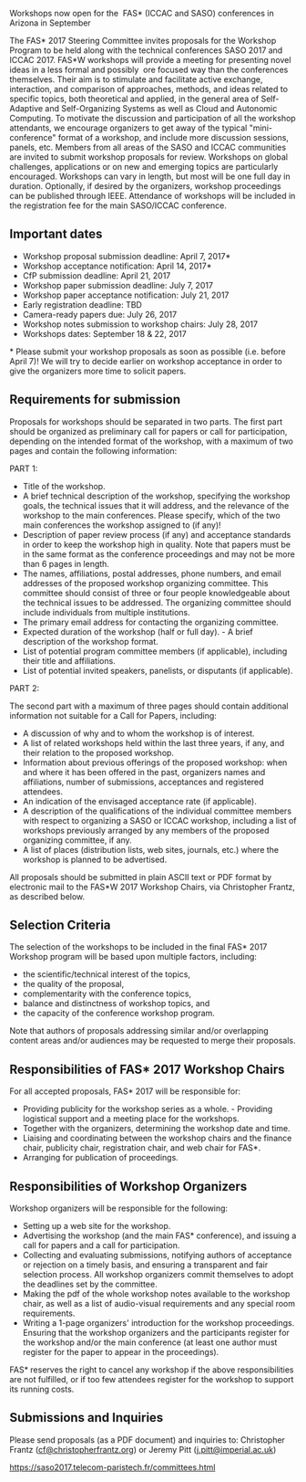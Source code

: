 <html><body><p>Workshops now open for the  FAS* (ICCAC and SASO) conferences in Arizona in September

<!--more-->

The FAS* 2017 Steering Committee invites proposals for the Workshop Program to be held along with the technical conferences SASO 2017 and ICCAC 2017. FAS*W workshops will provide a meeting for presenting novel ideas in a less formal and possibly  ore focused way than the conferences themselves. Their aim is to stimulate and facilitate active exchange, interaction, and comparison of approaches, methods, and ideas related to specific topics, both theoretical and applied, in the general area of Self-Adaptive and Self-Organizing Systems as well as Cloud and Autonomic Computing. To motivate the discussion and participation of all the workshop attendants, we encourage organizers to get away of the typical "mini-conference" format of a workshop, and include more discussion sessions, panels, etc. Members from all areas of the SASO and ICCAC communities are invited to submit workshop proposals for review. Workshops on global challenges, applications or on new and emerging topics are particularly encouraged. Workshops can vary in length, but most will be one full day in duration. Optionally, if desired by the organizers, workshop proceedings can be published through IEEE. Attendance of workshops will be included in the registration fee for the main SASO/ICCAC conference.
</p><h2>Important dates</h2>
<ul>
 	<li>Workshop proposal submission deadline: April 7, 2017*</li>
 	<li>Workshop acceptance notification: April 14, 2017*</li>
 	<li>CfP submission deadline: April 21, 2017</li>
 	<li>Workshop paper submission deadline: July 7, 2017</li>
 	<li>Workshop paper acceptance notification: July 21, 2017</li>
 	<li>Early registration deadline: TBD</li>
 	<li>Camera-ready papers due: July 26, 2017</li>
 	<li>Workshop notes submission to workshop chairs: July 28, 2017</li>
 	<li>Workshops dates: September 18 &amp; 22, 2017</li>
</ul>
* Please submit your workshop proposals as soon as possible (i.e. before April 7)! We will try to decide earlier on workshop acceptance in order to give the organizers more time to solicit papers.
<h2>Requirements for submission</h2>
Proposals for workshops should be separated in two parts. The first part should be organized as preliminary call for papers or call for participation, depending on the intended format of the workshop, with a maximum of two pages and contain the following information:

PART 1:
<ul>
 	<li>Title of the workshop.</li>
 	<li>A brief technical description of the workshop, specifying the workshop goals, the technical issues that it will address, and the relevance of the workshop to the main conferences. Please specify, which of the two main conferences the workshop assigned to (if any)!</li>
 	<li>Description of paper review process (if any) and acceptance standards in order to keep the workshop high in quality. Note that papers must be in the same format as the conference proceedings and may not be more than 6 pages in length.</li>
 	<li>The names, affiliations, postal addresses, phone numbers, and email addresses of the proposed workshop organizing committee. This committee should consist of three or four people knowledgeable about the technical issues to be addressed. The organizing committee should include individuals from multiple institutions.</li>
 	<li>The primary email address for contacting the organizing committee.</li>
 	<li>Expected duration of the workshop (half or full day). - A brief description of the workshop format.</li>
 	<li>List of potential program committee members (if applicable), including their title and affiliations.</li>
 	<li>List of potential invited speakers, panelists, or disputants (if applicable).</li>
</ul>
PART 2:

The second part with a maximum of three pages should contain additional information not suitable for a Call for Papers, including:
<ul>
 	<li>A discussion of why and to whom the workshop is of interest.</li>
 	<li>A list of related workshops held within the last three years, if any, and their relation to the proposed workshop.</li>
 	<li>Information about previous offerings of the proposed workshop: when and where it has been offered in the past, organizers names and affiliations, number of submissions, acceptances and registered attendees.</li>
 	<li>An indication of the envisaged acceptance rate (if applicable).</li>
 	<li>A description of the qualifications of the individual committee members with respect to organizing a SASO or ICCAC workshop, including a list of workshops previously arranged by any members of the proposed organizing committee, if any.</li>
 	<li>A list of places (distribution lists, web sites, journals, etc.) where the workshop is planned to be advertised.</li>
</ul>
All proposals should be submitted in plain ASCII text or PDF format by electronic mail to the FAS*W 2017 Workshop Chairs, via Christopher Frantz, as described below.
<h2>Selection Criteria</h2>
The selection of the workshops to be included in the final FAS* 2017 Workshop program will be based upon multiple factors, including:
<ul>
 	<li>the scientific/technical interest of the topics,</li>
 	<li>the quality of the proposal,</li>
 	<li>complementarity with the conference topics,</li>
 	<li>balance and distinctness of workshop topics, and</li>
 	<li>the capacity of the conference workshop program.</li>
</ul>
Note that authors of proposals addressing similar and/or overlapping content areas and/or audiences may be requested to merge their proposals.
<h2>Responsibilities of FAS* 2017 Workshop Chairs</h2>
For all accepted proposals, FAS* 2017 will be responsible for:
<ul>
 	<li>Providing publicity for the workshop series as a whole. - Providing logistical support and a meeting place for the workshops.</li>
 	<li>Together with the organizers, determining the workshop date and time.</li>
 	<li>Liaising and coordinating between the workshop chairs and the finance chair, publicity chair, registration chair, and web chair for FAS*.</li>
 	<li>Arranging for publication of proceedings.</li>
</ul>
<h2>Responsibilities of Workshop Organizers</h2>
Workshop organizers will be responsible for the following:
<ul>
 	<li>Setting up a web site for the workshop.</li>
 	<li>Advertising the workshop (and the main FAS* conference), and issuing a call for papers and a call for participation.</li>
 	<li>Collecting and evaluating submissions, notifying authors of acceptance or rejection on a timely basis, and ensuring a transparent and fair selection process. All workshop organizers commit themselves to adopt the deadlines set by the committee.</li>
 	<li>Making the pdf of the whole workshop notes available to the workshop chair, as well as a list of audio-visual requirements and any special room requirements.</li>
 	<li>Writing a 1-page organizers' introduction for the workshop proceedings. Ensuring that the workshop organizers and the participants register for the workshop and/or the main conference (at least one author must register for the paper to appear in the proceedings).</li>
</ul>
FAS* reserves the right to cancel any workshop if the above responsibilities are not fulfilled, or if too few attendees register for the workshop to support its running costs.
<h2>Submissions and Inquiries</h2>
Please send proposals (as a PDF document) and inquiries to: Christopher Frantz (<a class="moz-txt-link-abbreviated" href="mailto:cf@christopherfrantz.org">cf@christopherfrantz.org</a>) or Jeremy Pitt (<a class="moz-txt-link-abbreviated" href="mailto:j.pitt@imperial.ac.uk">j.pitt@imperial.ac.uk</a>)

<a class="moz-txt-link-freetext" href="https://saso2017.telecom-paristech.fr/committees.html">https://saso2017.telecom-paristech.fr/committees.html</a></body></html>